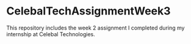 # CelebalTechAssignmentWeek3
This repository includes the week 2 assignment I completed during my internship at Celebal Technologies.
